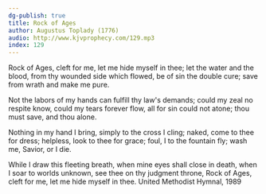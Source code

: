 ```yaml
---
dg-publish: true
title: Rock of Ages
author: Augustus Toplady (1776)
audio: http://www.kjvprophecy.com/129.mp3
index: 129
---
```


Rock of Ages, cleft for me,
let me hide myself in thee;
let the water and the blood,
from thy wounded side which flowed,
be of sin the double cure;
save from wrath and make me pure.

Not the labors of my hands
can fulfill thy law's demands;
could my zeal no respite know,
could my tears forever flow,
all for sin could not atone;
thou must save, and thou alone.

Nothing in my hand I bring,
simply to the cross I cling;
naked, come to thee for dress;
helpless, look to thee for grace;
foul, I to the fountain fly;
wash me, Savior, or I die.

While I draw this fleeting breath,
when mine eyes shall close in death,
when I soar to worlds unknown,
see thee on thy judgment throne,
Rock of Ages, cleft for me,
let me hide myself in thee.
United Methodist Hymnal, 1989